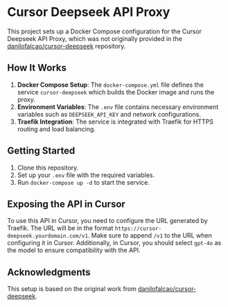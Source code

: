 # Cursor Deepseek API Proxy

This project sets up a Docker Compose configuration for the Cursor Deepseek API Proxy, which was not originally provided in the [danilofalcao/cursor-deepseek](https://github.com/danilofalcao/cursor-deepseek) repository.

## How It Works

1. **Docker Compose Setup**: The `docker-compose.yml` file defines the service `cursor-deepseek` which builds the Docker image and runs the proxy.
2. **Environment Variables**: The `.env` file contains necessary environment variables such as `DEEPSEEK_API_KEY` and network configurations.
3. **Traefik Integration**: The service is integrated with Traefik for HTTPS routing and load balancing.

## Getting Started

1. Clone this repository.
2. Set up your `.env` file with the required variables.
3. Run `docker-compose up -d` to start the service.

## Exposing the API in Cursor

To use this API in Cursor, you need to configure the URL generated by Traefik. The URL will be in the format `https://cursor-deepseek.yourdomain.com/v1`. Make sure to append `/v1` to the URL when configuring it in Cursor. Additionally, in Cursor, you should select `gpt-4o` as the model to ensure compatibility with the API.

## Acknowledgments

This setup is based on the original work from [danilofalcao/cursor-deepseek](https://github.com/danilofalcao/cursor-deepseek).
